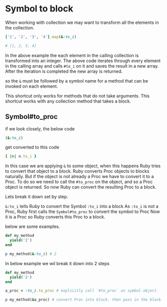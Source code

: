 # Symbol to block

When working with collection we may want to transform all the elements in the collection.

```ruby
['1', '2', '3', '4'].map(&:to_i)

# [1, 2, 3, 4]

```
In the above example the each element in the calling collection is transformed into an integer. The above code iterates through every element in the calling array and calls `#to_i` on it and saves the result in a new array. After the iteration is completed the new array is returned.

so the `&` must be followed by a symbol name for a method that can be invoked on each element.

This shortcut only works for methods that do not take arguments. This shortcut works with any collection method that takes a block.

## Symbol#to_proc

if we look closely, the below code

```ruby
(&:to_i)
```
get converted to this code

```ruby
{ |n| n.to_i }
```
In this case we are applying `&` to some object, when this happens Ruby tries to convert that object to a block. Ruby converts Proc objects to blocks naturally. But if the object is not already a Proc we have to convert it to a Proc. To do so we need to call the `#to_proc` on the object, and so a Proc object is returned. So now Ruby can convert the resulting Proc to a block.

Lets break it down set by step.

`&:to_i` tells Ruby to convert the Symbol `:to_i` into a block
As `:to_i` is not a Proc, Ruby first calls the `Symbol#to_proc` to convert the symbol to Proc
Now it is a Proc so Ruby converts this Proc to a block.

below are some examples.

```ruby
def my_method
  yield('2')
end

p my_method(&:to_i) # 2

```

In below example we wil break it down into 2 steps

```ruby
def my_method
  yield('2')
end

a_proc = :to_i.to_proc # explicitly call `#to_proc` on symbol object

p my_method(&a_proc) # convert Proc into block. then pass in the block. Returns 2
```